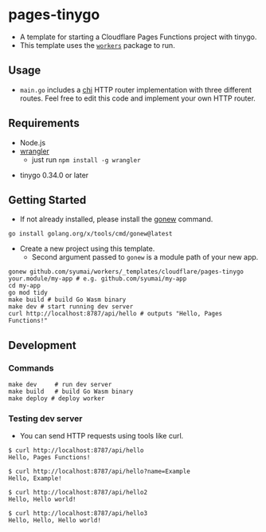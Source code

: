 # pages-tinygo

- A template for starting a Cloudflare Pages Functions project with tinygo.
- This template uses the [`workers`](https://github.com/syumai/workers) package to run.

## Usage

- `main.go` includes a [chi](https://github.com/go-chi/chi) HTTP router implementation with three different routes. Feel free to edit this code and implement your own HTTP router.

## Requirements

- Node.js
- [wrangler](https://developers.cloudflare.com/workers/wrangler/)
  - just run `npm install -g wrangler`
* tinygo 0.34.0 or later

## Getting Started

* If not already installed, please install the [gonew](https://pkg.go.dev/golang.org/x/tools/cmd/gonew) command.

```console
go install golang.org/x/tools/cmd/gonew@latest
```

* Create a new project using this template.
  - Second argument passed to `gonew` is a module path of your new app.

```console
gonew github.com/syumai/workers/_templates/cloudflare/pages-tinygo your.module/my-app # e.g. github.com/syumai/my-app
cd my-app
go mod tidy
make build # build Go Wasm binary
make dev # start running dev server
curl http://localhost:8787/api/hello # outputs "Hello, Pages Functions!"
```

## Development

### Commands

```
make dev     # run dev server
make build   # build Go Wasm binary
make deploy # deploy worker
```

### Testing dev server

- You can send HTTP requests using tools like curl.

```
$ curl http://localhost:8787/api/hello
Hello, Pages Functions!
```

```
$ curl http://localhost:8787/api/hello?name=Example
Hello, Example!
```

```
$ curl http://localhost:8787/api/hello2
Hello, Hello world!
```

```
$ curl http://localhost:8787/api/hello3
Hello, Hello, Hello world!
```

